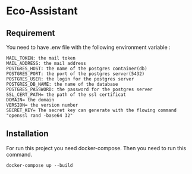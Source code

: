 # Eco-Assistant

## Requirement 
You need to have .env file with the following environment variable :<br>
```
MAIL_TOKEN: the mail token
MAIL_ADDRESS: the mail address
POSTGRES_HOST: the name of the postgres container(db)
POSTGRES_PORT: the port of the postgres server(5432)
POSTGRES_USER: the login for the postgres server
POSTGRES_DB_NAME: the name of the database 
POSTGRES_PASSWORD: the password for the postgres server
SSL_CERT_PATH= the path of the ssl certificat
DOMAIN= the domain
VERSION= the version number
SECRET_KEY= The secret key can generate with the flowing command "openssl rand -base64 32"
```

## Installation 
For run this project you need docker-compose.
Then you need to run this command. 

```shell
docker-compose up --build
```
